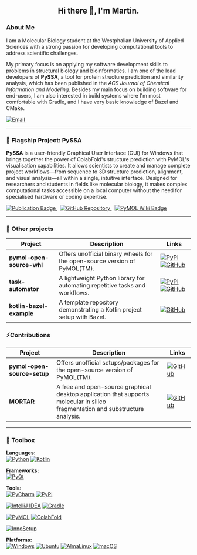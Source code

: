 <div align="center">
    <h2>Hi there 👋, I'm Martin.</h2> 
    <!--<b>Graduate Molecular Biology Student | Scientific Software Developer | Structural Bioinformatician</b> -->
</div>

### About Me

I am a Molecular Biology student at the Westphalian University of Applied Sciences with a strong passion for developing computational tools to address scientific challenges.

My primary focus is on applying my software development skills to problems in structural biology and bioinformatics. I am one of the lead developers of **PySSA**, a tool for protein structure prediction and similarity analysis, which has been published in the *ACS Journal of Chemical Information and Modeling*.
Besides my main focus on building software for end-users, I am also interested in build systems where I'm most comfortable with Gradle, and I have very basic knowledge of Bazel and CMake.

<div align="left">
  <a href="mailto:martin.urban@studmail.w-hs.de">
    <img src="https://img.shields.io/badge/Email-0A84FF.svg?style=for-the-badge&logo=Thunderbird&logoColor=white" alt="Email"/>
  </a>
  &nbsp;
  </div>

---

### 🌟 Flagship Project: PySSA

**PySSA** is a user-friendly Graphical User Interface (GUI) for Windows that brings together the power of ColabFold's structure prediction with PyMOL's visualisation capabilities. It allows scientists to create and manage complete project workflows—from sequence to 3D structure prediction, alignment, and visual analysis—all within a single, intuitive interface. Designed for researchers and students in fields like molecular biology, it makes complex computational tasks accessible on a local computer without the need for specialised hardware or coding expertise.

<p>
  <a href="https://pubs.acs.org/doi/full/10.1021/acs.jcim.5c00797" target="_blank">
    <img src="https://img.shields.io/badge/Publication-ACS_J._Chem._Inf._Model.-003E74.svg?style=for-the-badge" alt="Publication Badge"/>
  </a>
  &nbsp;
  <a href="https://github.com/urban233/PySSA" target="_blank">
    <img src="https://img.shields.io/badge/Repository-GitHub-181717.svg?style=for-the-badge&logo=github&logoColor=white" alt="GitHub Repository"/>
  </a>
  &nbsp;
  <a href="https://pymolwiki.org/index.php/PySSA" target="_blank">
    <img src="https://img.shields.io/badge/PyMOL_Wiki-PySSA-369B36.svg?style=for-the-badge" alt="PyMOL Wiki Badge"/>
  </a>
</p>

---

### 📌 Other projects

| Project                     | Description                                                              | Links                                                                                                                                                                                                                                                                                                                                                                                      |
| --------------------------- | ------------------------------------------------------------------------ | ------------------------------------------------------------------------------------------------------------------------------------------------------------------------------------------------------------------------------------------------------------------------------------------------------------------------------------------------------------------------------------------ |
| **pymol-open-source-whl** | Offers unofficial binary wheels for the open-source version of PyMOL(TM).  | [![PyPI](https://img.shields.io/badge/PyPI-Package-3775A9.svg?style=flat-square&logo=pypi&logoColor=white)](https://pypi.org/project/pymol-open-source-whl/) [![GitHub](https://img.shields.io/badge/GitHub-Repo-181717.svg?style=flat-square&logo=github&logoColor=white)](https://github.com/urban233/pymol-open-source-whl)                                                             |
| **task-automator** | A lightweight Python library for automating repetitive tasks and workflows. | [![PyPI](https://img.shields.io/badge/PyPI-Package-3775A9.svg?style=flat-square&logo=pypi&logoColor=white)](https://pypi.org/project/task-automator/) [![GitHub](https://img.shields.io/badge/GitHub-Repo-181717.svg?style=flat-square&logo=github&logoColor=white)](https://github.com/urban233/task-automator)                                                                     |
| **kotlin-bazel-example** | A template repository demonstrating a Kotlin project setup with Bazel.   | [![GitHub](https://img.shields.io/badge/GitHub-Repo-181717.svg?style=flat-square&logo=github&logoColor=white)](https://github.com/urban233/kotlin-bazel-example)                                                                                                                                                                                                                                 |

### ⚡️Contributions
| Project                     | Description                                                              | Links                                                                                                                                                                                                                                                                                                                                                                                      |
| --------------------------- | ------------------------------------------------------------------------ | ------------------------------------------------------------------------------------------------------------------------------------------------------------------------------------------------------------------------------------------------------------------------------------------------------------------------------------------------------------------------------------------ |
| **pymol-open-source-setup** | Offers unofficial setups/packages for the open-source version of PyMOL(TM). | [![GitHub](https://img.shields.io/badge/GitHub-Repo-181717.svg?style=flat-square&logo=github&logoColor=white)](https://github.com/kullik01/pymol-open-source-setup)|
| **MORTAR** | A free and open-source graphical desktop application that supports molecular in silico<br>fragmentation and substructure analysis. | [![GitHub](https://img.shields.io/badge/GitHub-Repo-181717.svg?style=flat-square&logo=github&logoColor=white)](https://github.com/FelixBaensch/MORTAR)|


---

### 🧰 Toolbox

<p>
  <strong>Languages:</strong><br>
  <a href="https://www.python.org" target="_blank"><img src="https://img.shields.io/badge/Python-3776AB?style=for-the-badge&logo=python&logoColor=white" alt="Python"/></a>
    <a href="https://www.python.org" target="_blank"><img src="https://img.shields.io/badge/kotlin-%237F52FF.svg?style=for-the-badge&logo=kotlin&logoColor=white" alt="Kotlin"/></a>
</p>

<p>
  <strong>Frameworks:</strong><br>
  <a href="https://riverbankcomputing.com/software/pyqt/intro" target="_blank"><img src="https://img.shields.io/badge/PyQt-41CD52?style=for-the-badge&logo=qt&logoColor=white" alt="PyQt"/></a>
</p>

<p>
  <strong>Tools:</strong><br>
  <a href="https://www.jetbrains.com/pycharm/" target="_blank"><img src="https://img.shields.io/badge/PyCharm-000000.svg?style=for-the-badge&logo=PyCharm&logoColor=white" alt="PyCharm"/></a>
  <a href="https://pypi.org/" target="_blank"><img src="https://img.shields.io/badge/PyPI-3775A9.svg?style=for-the-badge&logo=PyPI&logoColor=white" alt="PyPI"/></a>
    
  <a href="https://www.jetbrains.com/idea/" target="_blank"><img src="https://img.shields.io/badge/IntelliJ-000000.svg?style=for-the-badge&logo=intellijidea&logoColor=white" alt="IntelliJ IDEA"/></a>
  <a href="https://gradle.org/" target="_blank"><img src="https://img.shields.io/badge/Gradle-02303A.svg?style=for-the-badge&logo=Gradle&logoColor=white" alt="Gradle"/></a>
  
  
  <a href="https://pymol.org/2/" target="_blank"><img src="https://img.shields.io/badge/PyMOL-369B36?style=for-the-badge" alt="PyMOL"/></a>
  <a href="https://github.com/sokrypton/ColabFold" target="_blank"><img src="https://img.shields.io/badge/ColabFold-d8160a?style=for-the-badge" alt="ColabFold"/></a>  

  <a href="https://jrsoftware.org/isinfo.php" target="_blank"><img src="https://img.shields.io/badge/Inno_Setup-55b4e7?style=for-the-badge" alt="InnoSetup"/></a>  
</p>

<p>
  <strong>Platforms:</strong><br>
  <a href="https://www.microsoft.com/windows/" target="_blank"><img src="https://img.shields.io/badge/Windows-0078D6?style=for-the-badge&logo=windows&logoColor=white" alt="Windows"/></a>
  <a href="https://www.ubuntu.com/" target="_blank"><img src="https://img.shields.io/badge/Ubuntu-E95420?style=for-the-badge&logo=ubuntu&logoColor=white" alt="Ubuntu"/></a>
  <a href="https://almalinux.org/" target="_blank"><img src="https://img.shields.io/badge/AlmaLinux-000000.svg?style=for-the-badge&logo=almalinux&logoColor=white" alt="AlmaLinux"/></a>
  <a href="https://www.apple.com/macos" target="_blank"><img src="https://img.shields.io/badge/macOS-000000.svg?style=for-the-badge&logo=apple&logoColor=white" alt="macOS"/></a>
</p>
